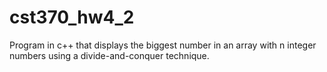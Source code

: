 # cst370_hw4_2
Program in c++ that displays the biggest number in an array with n integer numbers using a divide-and-conquer technique. 
